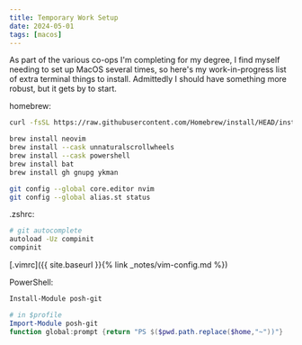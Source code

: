 ```yaml
---
title: Temporary Work Setup
date: 2024-05-01
tags: [macos]
---
```


As part of the various co-ops I'm completing for my degree,
I find myself needing to set up MacOS several times,
so here's my work-in-progress list of extra terminal things to install.
Admittedly I should have something more robust, but it gets by to start.


homebrew:
```sh
curl -fsSL https://raw.githubusercontent.com/Homebrew/install/HEAD/install.sh

brew install neovim
brew install --cask unnaturalscrollwheels
brew install --cask powershell
brew install bat
brew install gh gnupg ykman

git config --global core.editor nvim
git config --global alias.st status
```

.zshrc:
```sh
# git autocomplete
autoload -Uz compinit
compinit
```

[.vimrc]({{ site.baseurl }}{% link _notes/vim-config.md %})

PowerShell:
```powershell
Install-Module posh-git

# in $profile
Import-Module posh-git
function global:prompt {return "PS $($pwd.path.replace($home,"~"))"}
```


